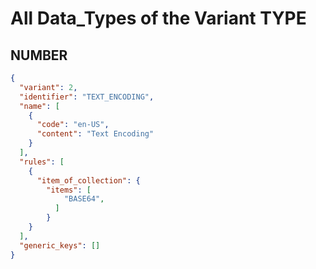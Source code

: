 # All Data_Types of the Variant TYPE

## NUMBER

```json
{
  "variant": 2,
  "identifier": "TEXT_ENCODING",
  "name": [
    {
      "code": "en-US",
      "content": "Text Encoding"
    }
  ],
  "rules": [
    {
      "item_of_collection": {
        "items": [
            "BASE64",
          ]
        }
    }
  ],
  "generic_keys": []
}
```
